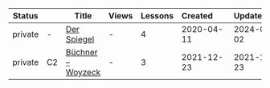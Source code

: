 |Status| |Title|Views|Lessons|Created&nbsp;&nbsp;&nbsp;&nbsp;&nbsp;&nbsp;|Updated&nbsp;&nbsp;&nbsp;&nbsp;&nbsp;&nbsp;|
|-|-|-|-|-|-|-|
|private|-|[Der Spiegel](https://www.lingq.com/en/learn/de/web/library/course/600154)|-|4|2020-04-11|2024-04-02
|private|C2|[Büchner – Woyzeck](https://www.lingq.com/en/learn/de/web/library/course/985208)|-|3|2021-12-23|2021-12-23
